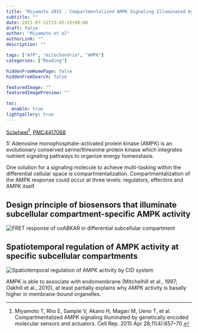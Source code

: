 ```yaml
---
title: "Miyamoto 2015 : Compartmentalized AMPK Signaling Illuminated by Genetically Encoded Molecular Sensors and Actuators"
subtitle: ""
date: 2021-07-21T13:45:15+08:00
draft: false
author: "Miyamoto et al"
authorLink: ""
description: ""

tags: ["ATP", "mitochondria", "AMPK"]
categories: ["Reading"]

hiddenFromHomePage: false
hiddenFromSearch: false

featuredImage: ""
featuredImagePreview: ""

toc:
  enable: true
lightgallery: true
---
```


[Sciwheel](https://sciwheel.com/work/#/items/2649224)[^Miyamoto2015], [PMC4417068](https://www.ncbi.nlm.nih.gov/pmc/articles/PMC4417068/)


[^Miyamoto2015]: Miyamoto T, Rho E, Sample V, Akano H, Magari M, Ueno T, et al. Compartmentalized AMPK signaling illuminated by genetically encoded molecular sensors and actuators. Cell Rep. 2015 Apr 28;11(4):657–70.

<!--more-->

5′ Adenosine monophosphate-activated protein kinase (AMPK) is an evolutionary conserved serine/threonine protein kinase which integrates nutrient signaling pathways to organize energy homeostasis.

One solution for a signaling molecule to achieve multi-tasking within the differential cellular space is compartmentalization. Compartmentalization of the AMPK response could occur at three levels: regulators, effectors and AMPK itself.

## Design principle of biosensors that illuminate subcellular compartment-specific AMPK activity

![](https://www.ncbi.nlm.nih.gov/pmc/articles/PMC4417068/bin/nihms677188f1.jpg "FRET response of osABKAR in differential subcellular compartment")


## Spatiotemporal regulation of AMPK activity at specific subcellular compartments

![](https://www.ncbi.nlm.nih.gov/pmc/articles/PMC4417068/bin/nihms677188f7.jpg "Spatiotemporal regulation of AMPK activity by CID system")

AMPK is able to associate with endomembrane (Mitchelhill et al., 1997; Oakhill et al., 2010), at least partially explains why AMPK activity is basally higher in membrane-bound organelles.

